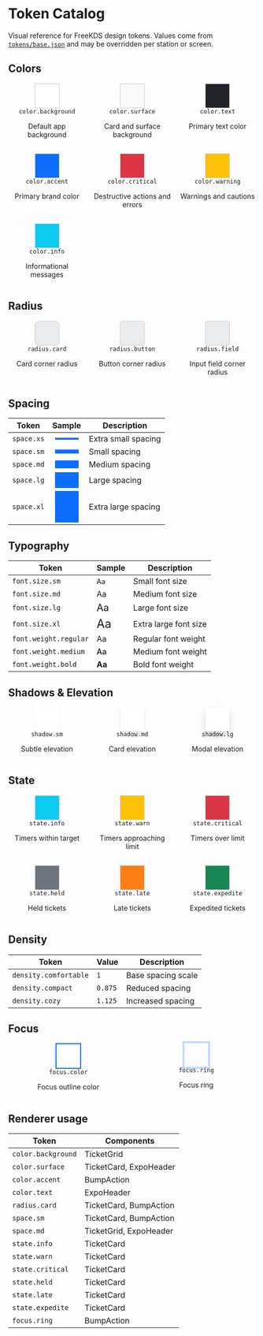 # Token Catalog

Visual reference for FreeKDS design tokens. Values come from [`tokens/base.json`](../tokens/base.json) and may be overridden per station or screen.

## Colors

<div style="display:grid;grid-template-columns:repeat(auto-fit,minmax(8rem,1fr));gap:1rem;text-align:center">
  <div>
    <div style="width:3rem;height:3rem;background:#ffffff;border:1px solid #ccc;margin:auto"></div>
    <code>color.background</code>
    <p>Default app background</p>
  </div>
  <div>
    <div style="width:3rem;height:3rem;background:#f8f9fa;border:1px solid #ccc;margin:auto"></div>
    <code>color.surface</code>
    <p>Card and surface background</p>
  </div>
  <div>
    <div style="width:3rem;height:3rem;background:#212529;border:1px solid #ccc;margin:auto"></div>
    <code>color.text</code>
    <p>Primary text color</p>
  </div>
  <div>
    <div style="width:3rem;height:3rem;background:#0d6efd;border:1px solid #ccc;margin:auto"></div>
    <code>color.accent</code>
    <p>Primary brand color</p>
  </div>
  <div>
    <div style="width:3rem;height:3rem;background:#dc3545;border:1px solid #ccc;margin:auto"></div>
    <code>color.critical</code>
    <p>Destructive actions and errors</p>
  </div>
  <div>
    <div style="width:3rem;height:3rem;background:#ffc107;border:1px solid #ccc;margin:auto"></div>
    <code>color.warning</code>
    <p>Warnings and cautions</p>
  </div>
  <div>
    <div style="width:3rem;height:3rem;background:#0dcaf0;border:1px solid #ccc;margin:auto"></div>
    <code>color.info</code>
    <p>Informational messages</p>
  </div>
</div>

## Radius

<div style="display:grid;grid-template-columns:repeat(auto-fit,minmax(8rem,1fr));gap:1rem;text-align:center">
  <div>
    <div style="width:3rem;height:3rem;background:#e9ecef;border-radius:0.5rem;border:1px solid #ccc;margin:auto"></div>
    <code>radius.card</code>
    <p>Card corner radius</p>
  </div>
  <div>
    <div style="width:3rem;height:3rem;background:#e9ecef;border-radius:0.25rem;border:1px solid #ccc;margin:auto"></div>
    <code>radius.button</code>
    <p>Button corner radius</p>
  </div>
  <div>
    <div style="width:3rem;height:3rem;background:#e9ecef;border-radius:0.25rem;border:1px solid #ccc;margin:auto"></div>
    <code>radius.field</code>
    <p>Input field corner radius</p>
  </div>
</div>

## Spacing

<table>
<thead><tr><th>Token</th><th>Sample</th><th>Description</th></tr></thead>
<tbody>
<tr><td><code>space.xs</code></td><td><div style="width:3rem;height:0.25rem;background:#0d6efd;margin:auto"></div></td><td>Extra small spacing</td></tr>
<tr><td><code>space.sm</code></td><td><div style="width:3rem;height:0.5rem;background:#0d6efd;margin:auto"></div></td><td>Small spacing</td></tr>
<tr><td><code>space.md</code></td><td><div style="width:3rem;height:1rem;background:#0d6efd;margin:auto"></div></td><td>Medium spacing</td></tr>
<tr><td><code>space.lg</code></td><td><div style="width:3rem;height:2rem;background:#0d6efd;margin:auto"></div></td><td>Large spacing</td></tr>
<tr><td><code>space.xl</code></td><td><div style="width:3rem;height:4rem;background:#0d6efd;margin:auto"></div></td><td>Extra large spacing</td></tr>
</tbody>
</table>

## Typography

<table>
<thead><tr><th>Token</th><th>Sample</th><th>Description</th></tr></thead>
<tbody>
<tr><td><code>font.size.sm</code></td><td><span style="font-size:0.875rem">Aa</span></td><td>Small font size</td></tr>
<tr><td><code>font.size.md</code></td><td><span style="font-size:1rem">Aa</span></td><td>Medium font size</td></tr>
<tr><td><code>font.size.lg</code></td><td><span style="font-size:1.25rem">Aa</span></td><td>Large font size</td></tr>
<tr><td><code>font.size.xl</code></td><td><span style="font-size:1.5rem">Aa</span></td><td>Extra large font size</td></tr>
<tr><td><code>font.weight.regular</code></td><td><span style="font-weight:400">Aa</span></td><td>Regular font weight</td></tr>
<tr><td><code>font.weight.medium</code></td><td><span style="font-weight:500">Aa</span></td><td>Medium font weight</td></tr>
<tr><td><code>font.weight.bold</code></td><td><span style="font-weight:700">Aa</span></td><td>Bold font weight</td></tr>
</tbody>
</table>

## Shadows & Elevation

<div style="display:grid;grid-template-columns:repeat(auto-fit,minmax(8rem,1fr));gap:1rem;text-align:center">
  <div>
    <div style="width:3rem;height:3rem;background:#fff;box-shadow:0 1px 2px rgba(0,0,0,0.05);margin:auto"></div>
    <code>shadow.sm</code>
    <p>Subtle elevation</p>
  </div>
  <div>
    <div style="width:3rem;height:3rem;background:#fff;box-shadow:0 4px 6px rgba(0,0,0,0.1);margin:auto"></div>
    <code>shadow.md</code>
    <p>Card elevation</p>
  </div>
  <div>
    <div style="width:3rem;height:3rem;background:#fff;box-shadow:0 10px 15px rgba(0,0,0,0.15);margin:auto"></div>
    <code>shadow.lg</code>
    <p>Modal elevation</p>
  </div>
</div>

## State

<div style="display:grid;grid-template-columns:repeat(auto-fit,minmax(8rem,1fr));gap:1rem;text-align:center">
  <div>
    <div style="width:3rem;height:3rem;background:#0dcaf0;border:1px solid #ccc;margin:auto"></div>
    <code>state.info</code>
    <p>Timers within target</p>
  </div>
  <div>
    <div style="width:3rem;height:3rem;background:#ffc107;border:1px solid #ccc;margin:auto"></div>
    <code>state.warn</code>
    <p>Timers approaching limit</p>
  </div>
  <div>
    <div style="width:3rem;height:3rem;background:#dc3545;border:1px solid #ccc;margin:auto"></div>
    <code>state.critical</code>
    <p>Timers over limit</p>
  </div>
  <div>
    <div style="width:3rem;height:3rem;background:#6c757d;border:1px solid #ccc;margin:auto"></div>
    <code>state.held</code>
    <p>Held tickets</p>
  </div>
  <div>
    <div style="width:3rem;height:3rem;background:#fd7e14;border:1px solid #ccc;margin:auto"></div>
    <code>state.late</code>
    <p>Late tickets</p>
  </div>
  <div>
    <div style="width:3rem;height:3rem;background:#198754;border:1px solid #ccc;margin:auto"></div>
    <code>state.expedite</code>
    <p>Expedited tickets</p>
  </div>
</div>

## Density

| Token | Value | Description |
| --- | --- | --- |
| `density.comfortable` | `1` | Base spacing scale |
| `density.compact` | `0.875` | Reduced spacing |
| `density.cozy` | `1.125` | Increased spacing |

## Focus

<div style="display:grid;grid-template-columns:repeat(auto-fit,minmax(8rem,1fr));gap:1rem;text-align:center">
  <div>
    <div style="width:3rem;height:3rem;border:2px solid #0d6efd;margin:auto"></div>
    <code>focus.color</code>
    <p>Focus outline color</p>
  </div>
  <div>
    <div style="width:3rem;height:3rem;box-shadow:0 0 0 0.25rem rgba(13,110,253,0.25);margin:auto"></div>
    <code>focus.ring</code>
    <p>Focus ring</p>
  </div>
</div>

## Renderer usage

| Token | Components |
| --- | --- |
| `color.background` | TicketGrid |
| `color.surface` | TicketCard, ExpoHeader |
| `color.accent` | BumpAction |
| `color.text` | ExpoHeader |
| `radius.card` | TicketCard, BumpAction |
| `space.sm` | TicketCard, BumpAction |
| `space.md` | TicketGrid, ExpoHeader |
| `state.info` | TicketCard |
| `state.warn` | TicketCard |
| `state.critical` | TicketCard |
| `state.held` | TicketCard |
| `state.late` | TicketCard |
| `state.expedite` | TicketCard |
| `focus.ring` | BumpAction |

